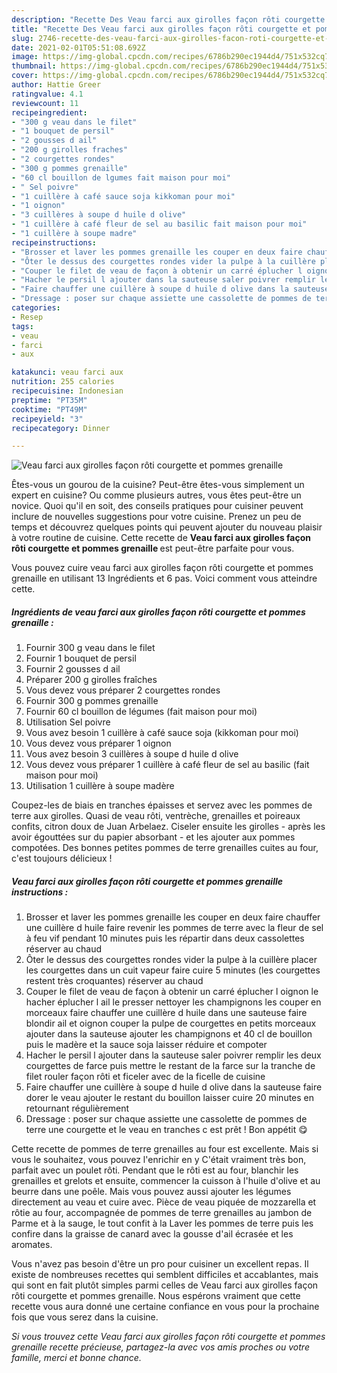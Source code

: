 ```yaml
---
description: "Recette Des Veau farci aux girolles façon rôti courgette et pommes grenaille"
title: "Recette Des Veau farci aux girolles façon rôti courgette et pommes grenaille"
slug: 2746-recette-des-veau-farci-aux-girolles-facon-roti-courgette-et-pommes-grenaille
date: 2021-02-01T05:51:08.692Z
image: https://img-global.cpcdn.com/recipes/6786b290ec1944d4/751x532cq70/veau-farci-aux-girolles-facon-roti-courgette-et-pommes-grenaille-photo-principale-de-la-recette.jpg
thumbnail: https://img-global.cpcdn.com/recipes/6786b290ec1944d4/751x532cq70/veau-farci-aux-girolles-facon-roti-courgette-et-pommes-grenaille-photo-principale-de-la-recette.jpg
cover: https://img-global.cpcdn.com/recipes/6786b290ec1944d4/751x532cq70/veau-farci-aux-girolles-facon-roti-courgette-et-pommes-grenaille-photo-principale-de-la-recette.jpg
author: Hattie Greer
ratingvalue: 4.1
reviewcount: 11
recipeingredient:
- "300 g veau dans le filet"
- "1 bouquet de persil"
- "2 gousses d ail"
- "200 g girolles fraches"
- "2 courgettes rondes"
- "300 g pommes grenaille"
- "60 cl bouillon de lgumes fait maison pour moi"
- " Sel poivre"
- "1 cuillère à café sauce soja kikkoman pour moi"
- "1 oignon"
- "3 cuillères à soupe d huile d olive"
- "1 cuillère à café fleur de sel au basilic fait maison pour moi"
- "1 cuillère à soupe madre"
recipeinstructions:
- "Brosser et laver les pommes grenaille les couper en deux faire chauffer une cuillère d huile faire revenir les pommes de terre avec la fleur de sel à feu vif pendant 10 minutes puis les répartir dans deux cassolettes réserver au chaud"
- "Ôter le dessus des courgettes rondes vider la pulpe à la cuillère placer les courgettes dans un cuit vapeur faire cuire 5 minutes (les courgettes restent très croquantes) réserver au chaud"
- "Couper le filet de veau de façon à obtenir un carré éplucher l oignon le hacher éplucher l ail le presser nettoyer les champignons les couper en morceaux faire chauffer une cuillère d huile dans une sauteuse faire blondir ail et oignon couper la pulpe de courgettes en petits morceaux ajouter dans la sauteuse ajouter les champignons et 40 cl de bouillon puis le madère et la sauce soja laisser réduire et compoter"
- "Hacher le persil l ajouter dans la sauteuse saler poivrer remplir les deux courgettes de farce puis mettre le restant de la farce sur la tranche de filet rouler façon rôti et ficeler avec de la ficelle de cuisine"
- "Faire chauffer une cuillère à soupe d huile d olive dans la sauteuse faire dorer le veau ajouter le restant du bouillon laisser cuire 20 minutes en retournant régulièrement"
- "Dressage : poser sur chaque assiette une cassolette de pommes de terre une courgette et le veau en tranches c est prêt ! Bon appétit 😋"
categories:
- Resep
tags:
- veau
- farci
- aux

katakunci: veau farci aux 
nutrition: 255 calories
recipecuisine: Indonesian
preptime: "PT35M"
cooktime: "PT49M"
recipeyield: "3"
recipecategory: Dinner

---
```



![Veau farci aux girolles façon rôti courgette et pommes grenaille](https://img-global.cpcdn.com/recipes/6786b290ec1944d4/751x532cq70/veau-farci-aux-girolles-facon-roti-courgette-et-pommes-grenaille-photo-principale-de-la-recette.jpg)

Êtes-vous un gourou de la cuisine? Peut-être êtes-vous simplement un expert en cuisine? Ou comme plusieurs autres, vous êtes peut-être un novice. Quoi qu'il en soit, des conseils pratiques pour cuisiner peuvent inclure de nouvelles suggestions pour votre cuisine. Prenez un peu de temps et découvrez quelques points qui peuvent ajouter du nouveau plaisir à votre routine de cuisine. Cette recette de <strong> Veau farci aux girolles façon rôti courgette et pommes grenaille </strong> est peut-être parfaite pour vous.

<!--inarticleads1-->

Vous pouvez cuire veau farci aux girolles façon rôti courgette et pommes grenaille en utilisant 13 Ingrédients et 6 pas. Voici comment vous atteindre cette.

##### Ingrédients de veau farci aux girolles façon rôti courgette et pommes grenaille :

1. Fournir 300 g veau dans le filet
1. Fournir 1 bouquet de persil
1. Fournir 2 gousses d ail
1. Préparer 200 g girolles fraîches
1. Vous devez vous préparer 2 courgettes rondes
1. Fournir 300 g pommes grenaille
1. Fournir 60 cl bouillon de légumes (fait maison pour moi)
1. Utilisation  Sel poivre
1. Vous avez besoin 1 cuillère à café sauce soja (kikkoman pour moi)
1. Vous devez vous préparer 1 oignon
1. Vous avez besoin 3 cuillères à soupe d huile d olive
1. Vous devez vous préparer 1 cuillère à café fleur de sel au basilic (fait maison pour moi)
1. Utilisation 1 cuillère à soupe madère


Coupez-les de biais en tranches épaisses et servez avec les pommes de terre aux girolles. Quasi de veau rôti, ventrèche, grenailles et poireaux confits, citron doux de Juan Arbelaez. Ciseler ensuite les girolles - après les avoir égouttées sur du papier absorbant - et les ajouter aux pommes compotées. Des bonnes petites pommes de terre grenailles cuites au four, c&#39;est toujours délicieux ! 

<!--inarticleads2-->

##### Veau farci aux girolles façon rôti courgette et pommes grenaille instructions :

1. Brosser et laver les pommes grenaille les couper en deux faire chauffer une cuillère d huile faire revenir les pommes de terre avec la fleur de sel à feu vif pendant 10 minutes puis les répartir dans deux cassolettes réserver au chaud
1. Ôter le dessus des courgettes rondes vider la pulpe à la cuillère placer les courgettes dans un cuit vapeur faire cuire 5 minutes (les courgettes restent très croquantes) réserver au chaud
1. Couper le filet de veau de façon à obtenir un carré éplucher l oignon le hacher éplucher l ail le presser nettoyer les champignons les couper en morceaux faire chauffer une cuillère d huile dans une sauteuse faire blondir ail et oignon couper la pulpe de courgettes en petits morceaux ajouter dans la sauteuse ajouter les champignons et 40 cl de bouillon puis le madère et la sauce soja laisser réduire et compoter
1. Hacher le persil l ajouter dans la sauteuse saler poivrer remplir les deux courgettes de farce puis mettre le restant de la farce sur la tranche de filet rouler façon rôti et ficeler avec de la ficelle de cuisine
1. Faire chauffer une cuillère à soupe d huile d olive dans la sauteuse faire dorer le veau ajouter le restant du bouillon laisser cuire 20 minutes en retournant régulièrement
1. Dressage : poser sur chaque assiette une cassolette de pommes de terre une courgette et le veau en tranches c est prêt ! Bon appétit 😋


Cette recette de pommes de terre grenailles au four est excellente. Mais si vous le souhaitez, vous pouvez l&#39;enrichir en y C&#39;était vraiment très bon, parfait avec un poulet rôti. Pendant que le rôti est au four, blanchir les grenailles et grelots et ensuite, commencer la cuisson à l&#39;huile d&#39;olive et au beurre dans une poêle. Mais vous pouvez aussi ajouter les légumes directement au veau et cuire avec. Pièce de veau piquée de mozzarella et rôtie au four, accompagnée de pommes de terre grenailles au jambon de Parme et à la sauge, le tout confit à la Laver les pommes de terre puis les confire dans la graisse de canard avec la gousse d&#39;ail écrasée et les aromates. 

<!--inarticleads1-->

<p>
Vous n'avez pas besoin d'être un pro pour cuisiner un excellent repas. Il existe de nombreuses recettes qui semblent difficiles et accablantes, mais qui sont en fait plutôt simples parmi celles de Veau farci aux girolles façon rôti courgette et pommes grenaille. Nous espérons vraiment que cette recette vous aura donné une certaine confiance en vous pour la prochaine fois que vous serez dans la cuisine.
</p>

<p>
<i>Si vous trouvez cette Veau farci aux girolles façon rôti courgette et pommes grenaille recette précieuse, partagez-la avec vos amis proches ou votre famille, merci et bonne chance.</i>
</p>
